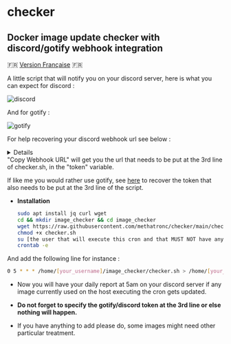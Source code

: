 # checker
## Docker image update checker with discord/gotify webhook integration

🇫🇷 [Version Française](https://github.com/methatronc/checker/blob/main/README_FR.md) 🇫🇷

A little script that will notify you on your discord server, here is what you can expect for discord :

![discord](https://github.com/b4too/checker/assets/58328740/656ed2e0-a09b-4524-b615-2b32722ec6db)

And for gotify :

![gotify](https://user-images.githubusercontent.com/58328740/135637988-bdcd5a0e-cff5-4dd8-a036-d3ca74a1bf46.png)


For help recovering your discord webhook url see below :
<details>
  
![First](https://user-images.githubusercontent.com/58328740/134774122-ea3a12c8-13c3-42be-b93a-1d8880ecd8ec.png)
  
![Then](https://user-images.githubusercontent.com/58328740/134737215-1642581e-d109-4fcf-8c5c-0db47e28f886.png)
   
![Then](https://user-images.githubusercontent.com/58328740/134737233-01f0fa86-2766-4de8-8e75-bee694798dcb.png)
   
</details>
"Copy Webhook URL" will get you the url that needs to be put at the 3rd line of checker.sh, in the "token" variable.

If like me you would rather use gotify, see [here](https://gotify.net/docs/pushmsg) to recover the token that also needs to be put at the 3rd line of the script.

* **Installation**

   ``` bash
   sudo apt install jq curl wget
   cd && mkdir image_checker && cd image_checker
   wget https://raw.githubusercontent.com/methatronc/checker/main/checker.sh
   chmod +x checker.sh
   su [the user that will execute this cron and that MUST NOT have any special privileges since we are retrieving external data]
   crontab -e
   ```
And add the following line for instance :
   ``` bash
   0 5 * * * /home/[your_username]/image_checker/checker.sh > /home/[your_username]/image_checker/cron.log 2>&1
   ```
* Now you will have your daily report at 5am on your discord server if any image currently used on the host executing the cron gets updated.

* **Do not forget to specify the gotify/discord token at the 3rd line or else nothing will happen.**

* If you have anything to add please do, some images might need other particular treatment.
